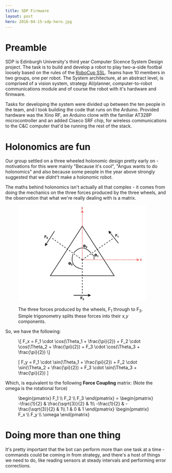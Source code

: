 ```yaml
---
title: SDP Firmware
layout: post
hero: 2016-04-15-sdp-hero.jpg
---
```


Preamble
========

SDP is Edinburgh University's third year Computer Sicence System Design project. The task is to build and develop a robot to play two-a-side footbal loosely based on the rules of the [RoboCup SSL](https://en.wikipedia.org/wiki/RoboCup_Small_Size_League). Teams have 10 members in two groups, one per robot. The System architecture, at an abstract level, is comprised of a vision system, strategy AI/planner, computer-to-robot communications module and of course the robot with it's hardware and firmware.

Tasks for developing the system were divided up between the ten people in the team, and I took building the code that runs on the Arduino. Provided hardware was the Xino RF, an Arduino clone with the familiar AT328P microcontroller and an added Ciseco SRF chip, for wireless communications to the C&C computer that'd be running the rest of the stack.

Holonomics are fun
==================

Our group settled on a three wheeled holonomic design pretty early on - motivations for this were mainly "Because it's cool", "Angus wants to do holonomics" and also because some people in the year above strongly suggested that we *didnt't* make a holonomic robot.

The maths behind holonomics isn't actually all that complex - it comes from doing the mechanics on the three forces produced by the three wheels, and the observation that what we're really dealing with is a matrix.

<figure class="row">
  <div class="col center">
    <img src="/media/2016-04-15-holo-mech.jpg" 
         alt="Three wheel holonomics mechanical diagram"
         style="width: 400px;">
  </div>
  <div class="col">
    <p>
      The three forces produced by the wheels, F<sub>1</sub> through to F<sub>3</sub>. Simple trigonometry splits these forces into their <i>x,y</i> components.
    </p>
  </div>
</figure>

So, we have the following:

<figure>
  \[
  F_x = F_1 \cdot \cos(\Theta_1 + \frac{\pi}{2}) + F_2 \cdot \cos(\Theta_2 + \frac{\pi}{2}) + F_3 \cdot \cos(\Theta_3 + \frac{\pi}{2})
  \]

  \[
  F_y = F_1 \cdot \sin(\Theta_1 + \frac{\pi}{2}) + F_2 \cdot \sin(\Theta_2 + \frac{\pi}{2}) + F_3 \cdot \sin(\Theta_3 + \frac{\pi}{2})
  \]
</figure>

Which, is equivalent to the following **Force Coupling** matrix: (Note the omega is the rotational force)

<figure>
  \begin{pmatrix}
      F_1 \\
      F_2 \\
      F_3
  \end{pmatrix} = \begin{pmatrix}
      -\frac{1}{2} & \frac{\sqrt{3}}{2} & 1\\
      -\frac{1}{2} & -\frac{\sqrt{3}}{2} & 1\\
      1 & 0 & 1
  \end{pmatrix} \begin{pmatrix}
      F_x \\
      F_y \\
      \omega
  \end{pmatrix}
</figure>

Doing more than one thing
=========================

It's pretty important that the bot can perform more than one task at a time - commands could be coming in from strategy, and there's a host of things we need to do, like reading sensors at steady intervals and performing error corrections. 
